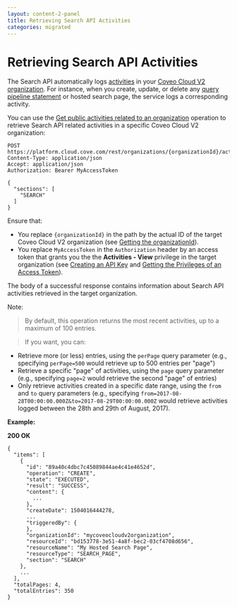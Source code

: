 ```yaml
---
layout: content-2-panel
title: Retrieving Search API Activities
categories: migrated
---
```


# Retrieving Search API Activities

The Search API automatically logs [activities](Glossary_37585054.html#Glossary-Activity) in your [Coveo Cloud V2 organization](Glossary_37585054.html#Glossary-CoveoCloudV2Organization). For instance, when you create, update, or delete any [query pipeline statement](Glossary_37585054.html#Glossary-QueryPipelineStatement) or hosted search page, the service logs a corresponding activity.

You can use the [Get public activities related to an organization](https://platform.cloud.coveo.com/docs?api=Activity#!/Activities/rest_organizations_paramId_activities_public_post) operation to retrieve Search API related activities in a specific Coveo Cloud V2 organization:

```
POST https://platform.cloud.cove.com/rest/organizations/{organizationId}/activities/public
Content-Type: application/json
Accept: application/json
Authorization: Bearer MyAccessToken
 
{
  "sections": [
    "SEARCH"
  ]
}
```

Ensure that:

-   You replace `{organizationId}` in the path by the actual ID of the target Coveo Cloud V2 organization (see [Getting the organizationId](https://developers.coveo.com/display/CloudPlatform/Getting+the+organizationId)).
-   You replace `MyAccessToken` in the `Authorization` header by an access token that grants you the the **Activities - View** privilege in the target organization (see [Creating an API Key](Creating_an_API_Key) and [Getting the Privileges of an Access Token](Getting_the_Privileges_of_an_Access_Token)).

The body of a successful response contains information about Search API activities retrieved in the target organization.

Note:

> By default, this operation returns the most recent activities, up to a maximum of 100 entries.

> If you want, you can:

-   Retrieve more (or less) entries, using the `perPage` query parameter (e.g., specifying `perPage=500` would retrieve up to 500 entries per "page")
-   Retrieve a specific "page" of activities, using the `page` query parameter (e.g., specifying `page=2` would retrieve the second "page" of entries)
-   Only retrieve activities created in a specific date range, using the `from` and `to` query parameters (e.g., specifying `from=2017-08-28T00:00:00.000Z&to=2017-08-29T00:00:00.000Z` would retrieve activities logged between the 28th and 29th of August, 2017).

**Example:**

**200 OK**

```
{
  "items": [
    {
      "id": "89a40c4dbc7c45089844ae4c41e4652d",
      "operation": "CREATE",
      "state": "EXECUTED",
      "result": "SUCCESS",
      "content": {
        ...
      },
      "createDate": 1504016444278,
      ...
      "triggeredBy": {
      },
      "organizationId": "mycoveocloudv2organization",
      "resourceId": "bd153778-3e51-4a8f-bec2-03cf4708d656",
      "resourceName": "My Hosted Search Page",
      "resourceType": "SEARCH_PAGE",
      "section": "SEARCH"
    },
    ...
  ],
  "totalPages: 4,
  "totalEntries": 350 
}
```


